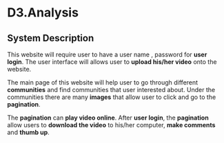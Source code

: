 # D3.Analysis
## System Description
This website will require user to have a user name , password for **user login**. The user interface will allows user to **upload his/her video** onto the website.

The main page of this website will help user to go through different **communities** and find communities that user interested about. Under the communities there are many **images** that allow user to click and go to the **pagination**.

The **pagination** can **play video online**. After **user login**, the **pagination** allow users to **download the video** to his/her computer, **make comments** and **thumb up**.
